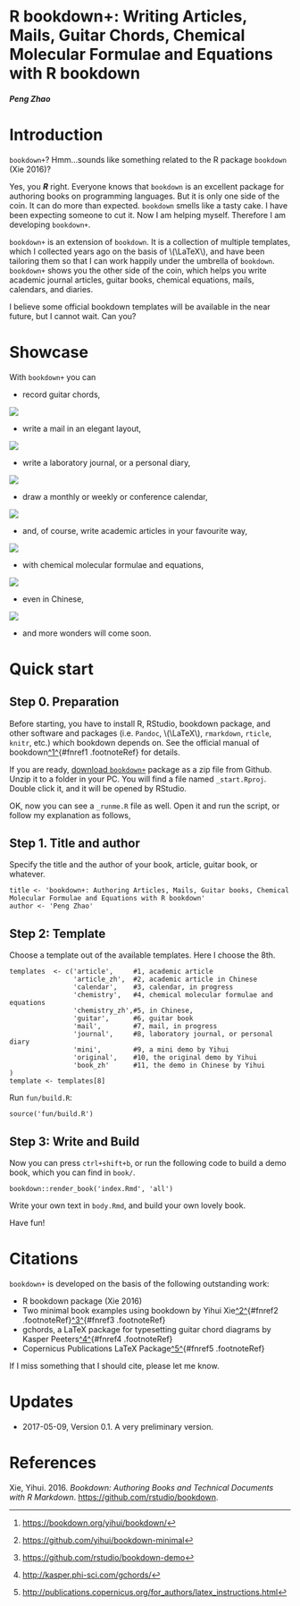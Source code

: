 <div class="container-fluid main-container">

<div id="header" class="fluid-row">

R bookdown+: Writing Articles, Mails, Guitar Chords, Chemical Molecular Formulae and Equations with R bookdown
==============================================================================================================

#### *Peng Zhao* 

</div>

<div id="introduction" class="section level1">

Introduction
============

`bookdown+`? Hmm…sounds like something related to the R package
`bookdown` <span class="citation">(Xie 2016)</span>?

Yes, you ***R*** right. Everyone knows that `bookdown` is an excellent
package for authoring books on programming languages. But it is only one
side of the coin. It can do more than expected. `bookdown` smells like a
tasty cake. I have been expecting someone to cut it. Now I am helping
myself. Therefore I am developing `bookdown+`.

`bookdown+` is an extension of `bookdown`. It is a collection of
multiple templates, which I collected years ago on the basis of <span
class="math inline">\\(\\LaTeX\\)</span>, and have been tailoring them
so that I can work happily under the umbrella of `bookdown`. `bookdown+`
shows you the other side of the coin, which helps you write academic
journal articles, guitar books, chemical equations, mails, calendars,
and diaries.

I believe some official bookdown templates will be available in the near
future, but I cannot wait. Can you?

</div>

<div id="showcase" class="section level1">

# Showcase

With `bookdown+` you can


- record guitar chords,

![](showcase/bookdown+guitar.png)

- write a mail in an elegant layout,

![](showcase/bookdown+mail.png)

- write a laboratory journal, or a personal diary,

![](showcase/bookdown+journal.png)

- draw a monthly or weekly or conference calendar,

![](showcase/bookdown+calendar.png)

- and, of course, write academic articles in your favourite way,

![](showcase/bookdown+article.png)

- with chemical molecular formulae and equations,

![](showcase/bookdown+chem.png)

- even in Chinese,

![](showcase/bookdown+articlezh.png)

- and more wonders will come soon.


Quick start
===========

<div id="step-0.-preparation" class="section level2">

Step 0. Preparation
-------------------

Before starting, you have to install R, RStudio, bookdown package, and
other software and packages (i.e. `Pandoc`, <span
class="math inline">\\(\\LaTeX\\)</span>, `rmarkdown`, `rticle`,
`knitr`, etc.) which bookdown depends on. See the official manual of
bookdown[^1^](#fn1){#fnref1 .footnoteRef} for details.

If you are ready, [download
`bookdown+`](https://github.com/dapengde/bookdown-plus/archive/master.zip)
package as a zip file from Github. Unzip it to a folder in your PC. You
will find a file named `_start.Rproj`. Double click it, and it will be
opened by RStudio.

OK, now you can see a `_runme.R` file as well. Open it and run the
script, or follow my explanation as follows,

</div>

<div id="step-1.-title-and-author" class="section level2">

Step 1. Title and author
------------------------

Specify the title and the author of your book, article, guitar book, or
whatever.

``` {.r}
title <- 'bookdown+: Authoring Articles, Mails, Guitar books, Chemical Molecular Formulae and Equations with R bookdown'
author <- 'Peng Zhao'
```

</div>

<div id="step-2-template" class="section level2">

Step 2: Template
----------------

Choose a template out of the available templates. Here I choose the 8th.

``` {.r}
templates  <- c('article',     #1, academic article
                'article_zh',  #2, academic article in Chinese
                'calendar',    #3, calendar, in progress
                'chemistry',   #4, chemical molecular formulae and equations
                'chemistry_zh',#5, in Chinese,
                'guitar',      #6, guitar book
                'mail',        #7, mail, in progress
                'journal',     #8, laboratory journal, or personal diary
                'mini',        #9, a mini demo by Yihui
                'original',    #10, the original demo by Yihui
                'book_zh'      #11, the demo in Chinese by Yihui
)
template <- templates[8]
```

Run `fun/build.R`:

``` {.r}
source('fun/build.R')
```

</div>

<div id="step-3-write-and-build" class="section level2">

Step 3: Write and Build
-----------------------

Now you can press `ctrl+shift+b`, or run the following code to build a
demo book, which you can find in `book/`.

``` {.r}
bookdown::render_book('index.Rmd', 'all')
```


Write your own text in `body.Rmd`, and build your own lovely book.

Have fun!

</div>

</div>

<div id="citations" class="section level1">

Citations
=========

`bookdown+` is developed on the basis of the following outstanding work:

-   R bookdown package <span class="citation">(Xie 2016)</span>
-   Two minimal book examples using bookdown by Yihui
    Xie[^2^](#fn2){#fnref2 .footnoteRef}[^3^](#fn3){#fnref3
    .footnoteRef}
-   gchords, a LaTeX package for typesetting guitar chord diagrams by
    Kasper Peeters[^4^](#fn4){#fnref4 .footnoteRef}
-   Copernicus Publications LaTeX Package[^5^](#fn5){#fnref5
    .footnoteRef}

If I miss something that I should cite, please let me know.

</div>

<div id="updates" class="section level1">

Updates
=======

-   2017-05-09, Version 0.1. A very preliminary version.

</div>

<div id="references" class="section level1 unnumbered">

References
==========

<div id="refs" class="references">

<div id="ref-R-bookdown">

Xie, Yihui. 2016. *Bookdown: Authoring Books and Technical Documents
with R Markdown*. <https://github.com/rstudio/bookdown>.

</div>

</div>

</div>

<div class="footnotes">

------------------------------------------------------------------------

1.  <div id="fn1">

    </div>

    <https://bookdown.org/yihui/bookdown/>[↩](#fnref1)

2.  <div id="fn2">

    </div>

    <https://github.com/yihui/bookdown-minimal>[↩](#fnref2)

3.  <div id="fn3">

    </div>

    <https://github.com/rstudio/bookdown-demo>[↩](#fnref3)

4.  <div id="fn4">

    </div>

    <http://kasper.phi-sci.com/gchords/>[↩](#fnref4)

5.  <div id="fn5">

    </div>

    <http://publications.copernicus.org/for_authors/latex_instructions.html>[↩](#fnref5)

</div>

</div>
